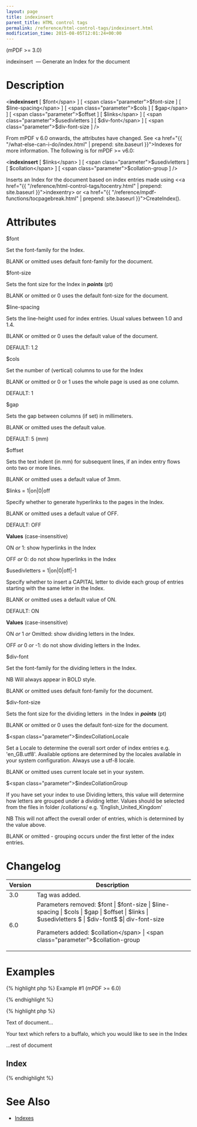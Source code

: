 ```yaml
---
layout: page
title: indexinsert
parent_title: HTML control tags
permalink: /reference/html-control-tags/indexinsert.html
modification_time: 2015-08-05T12:01:24+00:00
---
```


(mPDF >= 3.0)

indexinsert  — Generate an Index for the document

# Description

&lt;**indexinsert** [ <span class="parameter">$font</span> ] [ <span class="parameter">$font-size</span> ] [ <span class="parameter">$line-spacing</span> ] [ <span class="parameter">$cols</span> ] [ <span class="parameter">$gap</span> ] [ <span class="parameter">$offset</span> ] [ <span class="parameter">$links</span> ] [ <span class="parameter">$usedivletters</span> ] [ <span class="parameter">$div-font</span> ] [ <span class="parameter">$div-font-size</span> ] /&gt;

From mPDF v 6.0 onwards, the attributes have changed. See <a href="{{ "/what-else-can-i-do/index.html" | prepend: site.baseurl }}">Indexes</a> for more information. The following is for mPDF >= v6.0:

&lt;**indexinsert** [ <span class="parameter">$links</span> ] [ <span class="parameter">$usedivletters</span> ] [ <span class="parameter">$collation</span> ] [ <span class="parameter">$collation-group</span> ] /&gt;

Inserts an Index for the document based on index entries made using &lt;<a href="{{ "/reference/html-control-tags/tocentry.html" | prepend: site.baseurl }}">indexentry</a>&gt; or <a href="{{ "/reference/mpdf-functions/tocpagebreak.html" | prepend: site.baseurl }}">CreateIndex()</a>.

# Attributes

<span class="parameter">$font </span>

Set the font-family for the Index.

<span class="smallblock">BLANK</span> or omitted uses default font-family for the document.

<span class="parameter">$font-size</span>

Sets the font size for the Index in ***points*** (pt)

<span class="smallblock">BLANK</span> or omitted or 0 uses the default font-size for the document.

<span class="parameter">$line-spacing</span>

Sets the line-height used for index entries. Usual values between 1.0 and 1.4.

<span class="smallblock">BLANK</span> or omitted or 0 uses the default value of the document.

<span class="smallblock">DEFAULT</span>: 1.2

<span class="parameter">$cols</span>

Set the number of (vertical) columns to use for the Index

<span class="smallblock">BLANK</span> or omitted or 0 or 1 uses the whole page is used as one column.

<span class="smallblock">DEFAULT</span>: 1

<span class="parameter">$gap</span>

Sets the gap between columns (if set) in millimeters.

<span class="smallblock">BLANK</span> or omitted uses the default value.

<span class="smallblock">DEFAULT</span>: 5 (mm)

<span class="parameter">$offset</span>

Sets the text indent (in mm) for subsequent lines, if an index entry flows onto two or more lines.

<span class="smallblock">BLANK</span> or omitted uses a default value of 3mm.

<span class="parameter">$links </span> = 1|on|0|off

Specify whether to generate hyperlinks to the pages in the Index.

<span class="smallblock">BLANK</span> or omitted uses a default value of OFF.

<span class="smallblock">DEFAULT</span>: OFF

**Values** (case-insensitive)

ON *or* 1: show hyperlinks in the Index

OFF *or* 0: do not show hyperlinks in the Index

<span class="parameter">$usedivletters </span>= 1|on|0|off|-1

Specify whether to insert a CAPITAL letter to divide each group of entries starting with the same letter in the Index.

<span class="smallblock">BLANK</span> or omitted uses a default value of ON.

<span class="smallblock">DEFAULT</span>: ON

**Values** (case-insensitive)

ON *or* 1 *or* Omitted: show dividing letters in the Index.

OFF *or* 0 *or* -1: do not show dividing letters in the Index.

<span class="parameter">$div-font </span>

Set the font-family for the dividing letters in the Index.

NB Will always appear in <span class="smallblock">BOLD</span> style.

<span class="smallblock">BLANK</span> or omitted uses default font-family for the document.

<span class="parameter">$div-font-size</span>

Sets the font size for the dividing letters  in the Index in ***points*** (pt)

<span class="smallblock">BLANK</span> or omitted or 0 uses the default font-size for the document.

<span class="parameter">$<span class="parameter">$indexCollationLocale</span> </span>

Set a Locale to determine the overall sort order of index entries e.g. 'en_GB.utf8'. Available options are determined by the locales available in your system configuration. Always use a utf-8 locale.

<span class="smallblock">BLANK</span> or omitted uses current locale set in your system.

<span class="parameter">$<span class="parameter">$indexCollationGroup</span> </span>

If you have set your index to use Dividing letters, this value will determine how letters are grouped under a dividing letter. Values should be selected from the files in folder <span class="filename">/collations/</span> e.g. 'English_United_Kingdom'

NB This will not affect the overall order of entries, which is determined by the value above.

<span class="smallblock">BLANK</span> or omitted - grouping occurs under the first letter of the index entries.

# Changelog

<table class="table"> <thead>
<tr> <th>Version</th><th>Description</th> </tr>
</thead> <tbody>
<tr>
<td>3.0</td>
<td>Tag was added.</td>
</tr>
<tr>
<td>6.0</td>
<td>Parameters removed: <span class="parameter">$font</span> | <span class="parameter">$font-size</span> | <span class="parameter">$line-spacing</span> | <span class="parameter">$cols</span> | <span class="parameter">$gap</span> | <span class="parameter">$offset</span> | <span class="parameter">$links </span>| <span class="parameter">$usedivletters</span> <span class="parameter">$ </span>| <span class="parameter">$div-font</span><span class="parameter">$ <span class="parameter">$</span>| div-font-size</span>

Parameters added: <span class="parameter">$collation</span> | <span class="parameter">$collation-group</span></td>
</tr>
</tbody> </table>

# Examples

{% highlight php %}
Example #1 (mPDF >= 6.0)

{% endhighlight %}

{% highlight php %}
<html>

Text of document...

<indexentry content="Buffalo" />Your text which refers to a buffalo, which you would like to see in the Index

...rest of document

<pagebreak />

<h2>Index</h2>

<indexinsert usedivletters="on" links="on" collation="en_US.utf8" collation-group="English_United_States"/>

</html>
{% endhighlight %}

# See Also

<ul>
<li class="manual_boxlist"><a href="{{ "/what-else-can-i-do/index.html" | prepend: site.baseurl }}">Indexes</a></li>
</ul>
